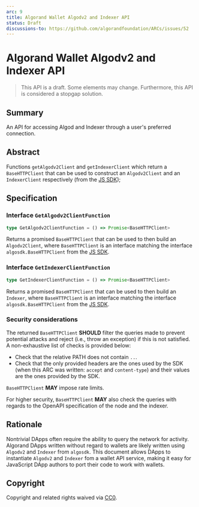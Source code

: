 ```yaml
---
arc: 9
title: Algorand Wallet Algodv2 and Indexer API
status: Draft
discussions-to: https://github.com/algorandfoundation/ARCs/issues/52
---
```


# Algorand Wallet Algodv2 and Indexer API

> This API is a draft.
> Some elements may change.
> Furthermore, this API is considered a stopgap solution.

## Summary

An API for accessing Algod and Indexer through a user's preferred connection.

## Abstract

Functions `getAlgodv2Client` and `getIndexerClient` which return a `BaseHTTPClient` that can be used to construct an `Algodv2Client` and an `IndexerClient` respectively (from the [JS SDK](https://github.com/algorand/js-algorand-sdk/blob/develop/src/main.ts));

## Specification

### Interface `GetAlgodv2ClientFunction`

```ts
type GetAlgodv2ClientFunction = () => Promise<BaseHTTPClient>
```

Returns a promised `BaseHTTPClient` that can be used to then build an `Algodv2Client`, where `BaseHTTPClient` is an interface matching the interface `algosdk.BaseHTTPClient` from the [JS SDK](https://github.com/algorand/js-algorand-sdk/blob/develop/src/main.ts).

### Interface `GetIndexerClientFunction`

```ts
type GetIndexerClientFunction = () => Promise<BaseHTTPClient>
```

Returns a promised `BaseHTTPClient` that can be used to then build an `Indexer`, where `BaseHTTPClient` is an interface matching the interface `algosdk.BaseHTTPClient` from the [JS SDK](https://github.com/algorand/js-algorand-sdk/blob/develop/src/main.ts).

### Security considerations

The returned `BaseHTTPClient` **SHOULD** filter the queries made to prevent potential attacks and reject (i.e., throw an exception) if this is not satisfied.
A non-exhaustive list of checks is provided below:
* Check that the relative PATH does not contain `..`.
* Check that the only provided headers are the ones used by the SDK (when this ARC was written: `accept` and `content-type`) and their values are the ones provided by the SDK.

`BaseHTTPClient` **MAY** impose rate limits.

For higher security, `BaseHTTPClient` **MAY** also check the queries with regards to the OpenAPI specification of the node and the indexer.

## Rationale

Nontrivial DApps often require the ability to query the network for activity. Algorand DApps written without regard to wallets are likely written using `Algodv2` and `Indexer` from `algosdk`. 
This document allows DApps to instantiate `Algodv2` and `Indexer` fom a wallet API service, making it easy for JavaScript DApp authors to port their code to work with wallets.

## Copyright

Copyright and related rights waived via [CC0](https://creativecommons.org/publicdomain/zero/1.0/).
